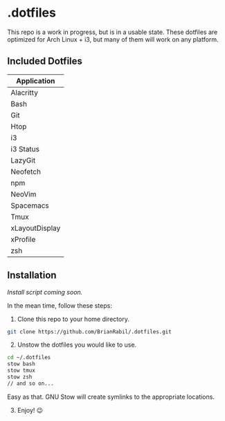 # .dotfiles

This repo is a work in progress, but is in a usable state. These dotfiles are optimized for Arch Linux + i3, but many of them will work on any platform.

## Included Dotfiles

Application      |
-----------------|
Alacritty        |
Bash             |
Git              |
Htop             |
i3               |
i3 Status        |
LazyGit          |
Neofetch         |
npm              |
NeoVim           |
Spacemacs        |
Tmux             |
xLayoutDisplay   |
xProfile         |
zsh              |

## Installation

*Install script coming soon.*

In the mean time, follow these steps:

1.  Clone this repo to your home directory.

```bash
git clone https://github.com/BrianRabil/.dotfiles.git
```

2. Unstow the dotfiles you would like to use.

```bash
cd ~/.dotfiles
stow bash
stow tmux
stow zsh
// and so on...
```

Easy as that. GNU Stow will create symlinks to the appropriate locations.

3. Enjoy! 😉 

